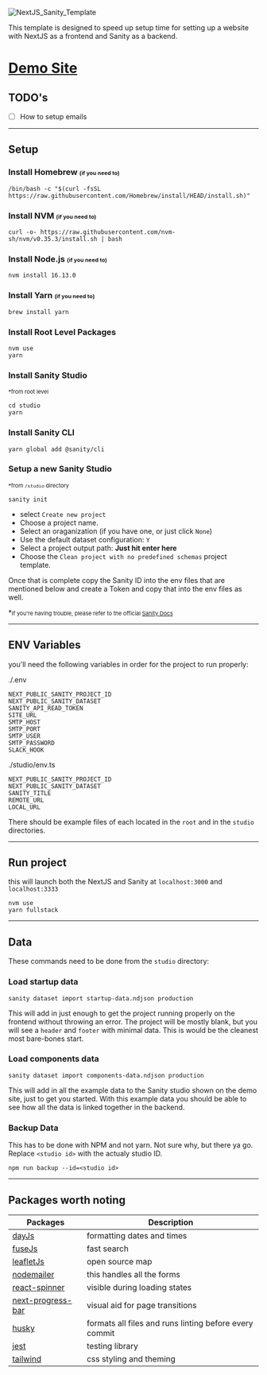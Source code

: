 ![NextJS_Sanity_Template](https://user-images.githubusercontent.com/8299237/211938271-0e6a0c19-0d69-4891-940c-72f6579dcf3b.png)

This template is designed to speed up setup time for setting up a website with NextJS as a frontend and Sanity as a backend.

# [Demo Site](https://scw-nextjs-sanity-template.vercel.app/)

## TODO's
- [ ] How to setup emails

---

## Setup

### Install Homebrew <small style="font-size: 11px">(if you need to)</small>

```
/bin/bash -c "$(curl -fsSL https://raw.githubusercontent.com/Homebrew/install/HEAD/install.sh)"
```

### Install NVM <small style="font-size: 11px">(if you need to)</small>

```
curl -o- https://raw.githubusercontent.com/nvm-sh/nvm/v0.35.3/install.sh | bash
```

### Install Node.js <small style="font-size: 11px">(if you need to)</small>

```
nvm install 16.13.0
```

### Install Yarn <small style="font-size: 11px">(if you need to)</small>

```
brew install yarn
```

### Install Root Level Packages

```
nvm use
yarn
```

### Install Sanity Studio

<small style="font-size: 11px">*from root level</small>

```
cd studio
yarn
```

### Install Sanity CLI

```
yarn global add @sanity/cli
```

### Setup a new Sanity Studio
<small style="font-size: 11px">*from `/studio` directory</small>

```
sanity init
```
- select `Create new project`
- Choose a project name.
- Select an oraganization (if you have one, or just click `None`)
- Use the default dataset configuration: `Y`
- Select a project output path: **Just hit enter here**
- Choose the `Clean project with no predefined schemas` project template.

Once that is complete copy the Sanity ID into the env files that are mentioned below and create a Token and copy that into the env files as well.

*<small style="font-size: 11px">If you're having trouble, please refer to the official [Sanity Docs](https://www.sanity.io/docs)</small>

---

## ENV Variables

you'll need the following variables in order for the project to run properly:

./.env
```
NEXT_PUBLIC_SANITY_PROJECT_ID
NEXT_PUBLIC_SANITY_DATASET
SANITY_API_READ_TOKEN
SITE_URL
SMTP_HOST
SMTP_PORT
SMTP_USER
SMTP_PASSWORD
SLACK_HOOK
```

./studio/env.ts
```
NEXT_PUBLIC_SANITY_PROJECT_ID
NEXT_PUBLIC_SANITY_DATASET
SANITY_TITLE
REMOTE_URL
LOCAL_URL
```
There should be example files of each located in the `root` and in the `studio` directories.

---

## Run project

this will launch both the NextJS and Sanity at `localhost:3000` and `localhost:3333`

```
nvm use
yarn fullstack
```

---
## Data

These commands need to be done from the `studio` directory:
### Load startup data


```
sanity dataset import startup-data.ndjson production
```
This will add in just enough to get the project running properly on the frontend without throwing an error. The project will be mostly blank, but you will see a `header` and `footer` with minimal data. This is would be the cleanest most bare-bones start.
### Load components data

```
sanity dataset import components-data.ndjson production
```
This will add in all the example data to the Sanity studio shown on the demo site, just to get you started. With this example data you should be able to see how all the data is linked together in the backend.


### Backup Data
This has to be done with NPM and not yarn. Not sure why, but there ya go. Replace `<studio id>` with the actualy studio ID.

```
npm run backup --id=<studio id>
```


---
## Packages worth noting

| Packages      | Description |
| ----------- | ----------- |
|[dayJs](https://day.js.org/) | formatting dates and times
|[fuseJs](https://fusejs.io/) | fast search
|[leafletJs](https://leafletjs.com/) | open source map
|[nodemailer](https://nodemailer.com/about/) | this handles all the forms
|[react-spinner](https://www.davidhu.io/react-spinners/) | visible during loading states
|[next-progress-bar](https://www.npmjs.com/package/nextjs-progressbar) | visual aid for page transitions
|[husky](https://typicode.github.io/husky/#/) | formats all files and runs linting before every commit
|[jest](https://jestjs.io/) | testing library
|[tailwind](https://tailwindcss.com/) | css styling and theming